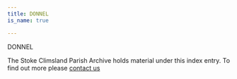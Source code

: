 ```yaml
---
title: DONNEL
is_name: true

---
```


DONNEL


The Stoke Climsland Parish Archive holds material under this index entry. To find out more please [contact us](/contact/)

